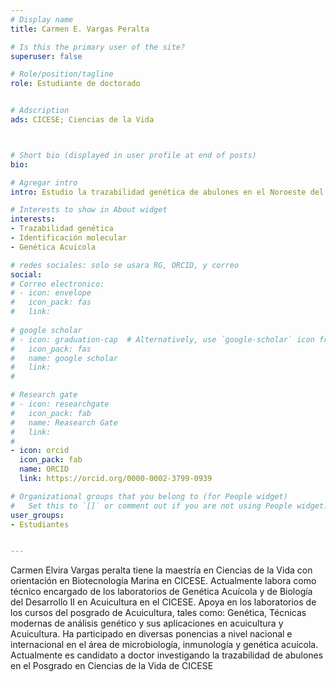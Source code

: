 ```yaml
---
# Display name
title: Carmen E. Vargas Peralta

# Is this the primary user of the site?
superuser: false

# Role/position/tagline
role: Estudiante de doctorado


# Adscription
ads: CICESE; Ciencias de la Vida



# Short bio (displayed in user profile at end of posts)
bio: 

# Agregar intro
intro: Estudio la trazabilidad genética de abulones en el Noroeste del Pácifico mediante marcadores SNPs.

# Interests to show in About widget
interests: 
- Trazabilidad genética
- Identificación molecular
- Genética Acuicola

# redes sociales: solo se usara RG, ORCID, y correo
social:
# Correo electronico:
# - icon: envelope
#   icon_pack: fas
#   link: 
  
# google scholar
# - icon: graduation-cap  # Alternatively, use `google-scholar` icon from `ai` icon pack
#   icon_pack: fas
#   name: google scholar
#   link: 
#   

# Research gate
# - icon: researchgate
#   icon_pack: fab
#   name: Reasearch Gate
#   link: 
#   
- icon: orcid
  icon_pack: fab
  name: ORCID
  link: https://orcid.org/0000-0002-3799-0939

# Organizational groups that you belong to (for People widget)
#   Set this to `[]` or comment out if you are not using People widget.
user_groups:
- Estudiantes


---
```

Carmen Elvira Vargas peralta tiene la maestría en Ciencias de la Vida con orientación en Biotecnología
Marina en CICESE. Actualmente labora como técnico encargado de los laboratorios de Genética Acuícola
y de Biología del Desarrollo II en Acuicultura en el CICESE. Apoya en los laboratorios de los cursos del
posgrado de Acuicultura, tales como: Genética, Técnicas modernas de análisis genético y sus
aplicaciones en acuicultura y Acuicultura.
Ha participado en diversas ponencias a nivel nacional e internacional en el área de microbiología, inmunología y genética
acuícola.
Actualmente es candidato a doctor investigando la trazabilidad de abulones en el Posgrado en Ciencias de la Vida de CICESE
